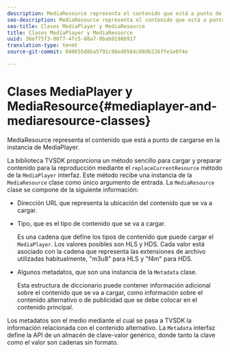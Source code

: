 ```yaml
---
description: MediaResource representa el contenido que está a punto de cargarse en la instancia de MediaPlayer.
seo-description: MediaResource representa el contenido que está a punto de cargarse en la instancia de MediaPlayer.
seo-title: Clases MediaPlayer y MediaResource
title: Clases MediaPlayer y MediaResource
uuid: 36ef75f3-08f7-4fc5-88a7-9bab9198b917
translation-type: tm+mt
source-git-commit: 040655d8ba5f91c98ed0584c08db226ffe1e0f4e

---
```



# Clases MediaPlayer y MediaResource{#mediaplayer-and-mediaresource-classes}

MediaResource representa el contenido que está a punto de cargarse en la instancia de MediaPlayer.

<!--<a id="section_B09A012C97454AF58CE2269B800D8027"></a>-->

La biblioteca TVSDK proporciona un método sencillo para cargar y preparar contenido para la reproducción mediante el `replaceCurrentResource` método de la `MediaPlayer` interfaz. Este método recibe una instancia de la `MediaResource` clase como único argumento de entrada. La `MediaResource` clase se compone de la siguiente información:

* Dirección URL que representa la ubicación del contenido que se va a cargar.
* Tipo, que es el tipo de contenido que se va a cargar.

   Es una cadena que define los tipos de contenido que puede cargar el `MediaPlayer`. Los valores posibles son HLS y HDS. Cada valor está asociado con la cadena que representa las extensiones de archivo utilizadas habitualmente, &quot;m3u8&quot; para HLS y &quot;f4m&quot; para HDS.
* Algunos metadatos, que son una instancia de la `Metadata` clase.

   Esta estructura de diccionario puede contener información adicional sobre el contenido que se va a cargar, como información sobre el contenido alternativo o de publicidad que se debe colocar en el contenido principal.

Los metadatos son el medio mediante el cual se pasa a TVSDK la información relacionada con el contenido alternativo. La `Metadata` interfaz define la API de un almacén de clave-valor genérico, donde tanto la clave como el valor son cadenas sin formato.

